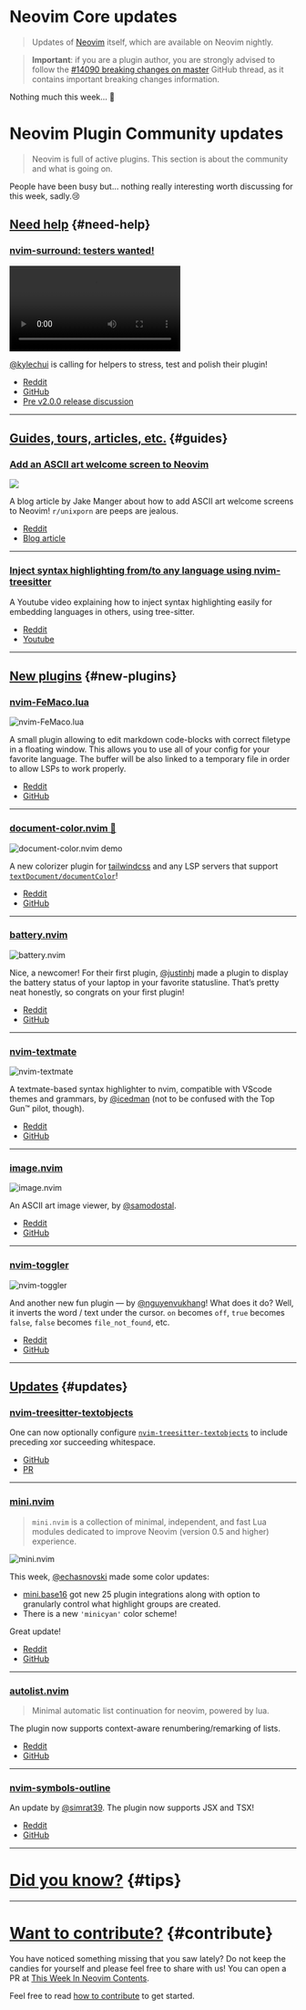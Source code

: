 # Neovim Core updates

> Updates of [Neovim](https://neovim.org) itself, which are available on Neovim nightly.

> **Important**: if you are a plugin author, you are strongly advised to follow the
> [#14090 breaking changes on master](https://github.com/neovim/neovim/issues/14090) GitHub thread, as it contains
> important breaking changes information.

Nothing much this week… 🤷

# Neovim Plugin Community updates

> Neovim is full of active plugins. This section is about the community and what is going on.

People have been busy but… nothing really interesting worth discussing for this week, sadly.😢

## [Need help](#need-help) {#need-help}

<h3 id="help-nvim-surround">
  <a href="#help-nvim-surround">
    <span class="icon-text">
      <span class="icon">
        <i class="fa-solid fa-handshake-angle"></i>
      </span>
      <span>nvim-surround: testers wanted!</span>
    </span>
  </a>
</h3>

<video controls>
  <source
    src="https://user-images.githubusercontent.com/48545987/178679494-c7d58bdd-d8ca-4802-a01c-a9444b8b882f.mp4"
  >
</video>

[@kylechui] is calling for helpers to stress, test and polish their plugin!

- [Reddit](https://www.reddit.com/r/neovim/comments/wpj2po/nvimsurround_testers_wanted/)
- [GitHub](https://github.com/kylechui/nvim-surround)
- [Pre v2.0.0 release discussion](https://github.com/kylechui/nvim-surround/discussions/141)

---

## [Guides, tours, articles, etc.](#guides) {#guides}

<h3 id="guide-ascii-welcome-screen">
  <a href="#guide-ascii-welcome-screen">
    <span class="icon-text">
      <span class="icon">
        <i class="fa-solid fa-book"></i>
      </span>
      <span>Add an ASCII art welcome screen to Neovim</span>
    </span>
  </a>
</h3>

![](https://user-images.githubusercontent.com/506592/184591043-d0821ae2-5bb8-4bcd-ac18-474cb41f2283.gif)

A blog article by Jake Manger about how to add ASCII art welcome screens to Neovim! `r/unixporn` are peeps are jealous.

- [Reddit](https://www.reddit.com/r/neovim/comments/wossms/i_made_a_guide_on_how_to_add_an_ascii_art_welcome/)
- [Blog article](https://betterprogramming.pub/how-to-show-an-ascii-art-welcome-screen-at-the-top-of-the-vim-terminal-b8787f6ea9f4?sk=2da30eea0be93e36af652fdad0656efe&gi=e14a8b9b4f4f)

---

<h3 id="guide-inject-syntax-highlighting-treesitter">
  <a href="#guide-inject-syntax-highlighting-treesitter">
    <span class="icon-text">
      <span class="icon">
        <i class="fa-solid fa-book"></i>
      </span>
      <span>Inject syntax highlighting from/to any language using nvim-treesitter</span>
    </span>
  </a>
</h3>

A Youtube video explaining how to inject syntax highlighting easily for embedding languages in others, using
tree-sitter.

- [Reddit](https://www.reddit.com/r/neovim/comments/wq4jr4/inject_syntax_highlighting_from_a_different/)
- [Youtube](https://www.youtube.com/watch?v=NdVK9JvRZe4)

---

## [New plugins](#new-plugins) {#new-plugins}

<h3 id="nvim-FeMaco.lua">
  <a href="nvim-FeMaco.lua">
    <span class="icon-text">
      <span class="icon">
        <i class="fa-solid fa-book"></i>
      </span>
      <span>nvim-FeMaco.lua</span>
    </span>
  </a>
</h3>

![nvim-FeMaco.lua](https://user-images.githubusercontent.com/23341710/182566777-492c5e81-95fc-4443-ae6a-23ba2519960e.png)

A small plugin allowing to edit markdown code-blocks with correct filetype in a floating window. This allows you to use
all of your config for your favorite language. The buffer will be also linked to a temporary file in order to allow LSPs
to work properly.

- [Reddit](https://www.reddit.com/r/neovim/comments/wfut6c/introducing_femaco_catalyze_your_fenced_markdown/)
- [GitHub](https://github.com/AckslD/nvim-FeMaco.lua/)

---

<h3 id="new-document-color.nvim">
  <a href="#new-document-color.nvim">
    <span class="icon-text">
      <span class="icon">
        <i class="fa-solid fa-book"></i>
      </span>
      <span>document-color.nvim 🌈</span>
    </span>
  </a>
</h3>

![document-color.nvim demo](https://user-images.githubusercontent.com/40532058/184640748-8e71ad1e-c300-4040-b4f2-8a5bba3e9588.gif)

A new colorizer plugin for [tailwindcss](https://github.com/neovim/nvim-lspconfig/blob/master/doc/server_configurations.md#tailwindcss)
and any LSP servers that support [`textDocument/documentColor`](https://microsoft.github.io/language-server-protocol/specifications/lsp/3.17/specification/#textDocument_documentColor)!

- [Reddit](https://www.reddit.com/r/neovim/comments/woyyrz/documentcolornvim_lspbased_colorizer_for_neovim/)
- [GitHub](https://github.com/mrshmllow/document-color.nvim)

---

<h3 id="new-battery.nvim">
  <a href="#new-battery.nvim">
    <span class="icon-text">
      <span class="icon">
        <i class="fa-solid fa-book"></i>
      </span>
      <span>battery.nvim</span>
    </span>
  </a>
</h3>

![battery.nvim](https://user-images.githubusercontent.com/506592/185641622-5166c141-2867-44a1-8c24-44b0e0403561.png)

Nice, a newcomer! For their first plugin, [@justinhj] made a plugin to display the battery status of your laptop in your
favorite statusline. That’s pretty neat honestly, so congrats on your first plugin!

- [Reddit](https://www.reddit.com/r/neovim/comments/wrb34c/batterynvim_customizable_battery_info_in_your/)
- [GitHub](https://github.com/justinhj/battery.nvim)

---

<h3 id="new-nvim-textmate">
  <a href="#new-nvim-textmate">
    <span class="icon-text">
      <span class="icon">
        <i class="fa-solid fa-book"></i>
      </span>
      <span>nvim-textmate</span>
    </span>
  </a>
</h3>

![nvim-textmate](https://raw.githubusercontent.com/icedman/nvim-textmate/main/screenshots/Screenshot%20from%202022-08-18%2010-15-03.png)

A textmate-based syntax highlighter to nvim, compatible with VScode themes and grammars, by [@icedman] (not to be
confused with the Top Gun™ pilot, though).

- [Reddit](https://www.reddit.com/r/neovim/comments/wr7wyu/syntax_highlighting_with_textmatevscode_grammars/)
- [GitHub](https://github.com/icedman/nvim-textmate)

---

<h3 id="new-image.nvim">
  <a href="#new-image.nvim">
    <span class="icon-text">
      <span class="icon">
        <i class="fa-solid fa-book"></i>
      </span>
      <span>image.nvim</span>
    </span>
  </a>
</h3>

![image.nvim](https://user-images.githubusercontent.com/506592/185643732-61699305-8ebb-41db-8a31-bcbfb090877a.gif)

An ASCII art image viewer, by [@samodostal].

- [Reddit](https://www.reddit.com/r/neovim/comments/wq48r4/introducing_imagenvim_image_viewer_as_ascii_art/)
- [GitHub](https://github.com/samodostal/image.nvim)

---

<h3 id="new-nvim-toggler">
  <a href="#new-nvim-toggler">
    <span class="icon-text">
      <span class="icon">
        <i class="fa-solid fa-book"></i>
      </span>
      <span>nvim-toggler</span>
    </span>
  </a>
</h3>

![nvim-toggler](https://user-images.githubusercontent.com/506592/185644428-c1f1d273-a003-4f80-a8be-9c3992b7953d.gif)

And another new fun plugin — by [@nguyenvukhang]! What does it do? Well, it inverts the word / text under the cursor.
`on` becomes `off`, `true` becomes `false`, `false` becomes `file_not_found`, etc.

- [Reddit](https://www.reddit.com/r/neovim/comments/wpywpn/nvimtoggler_invert_words_with_two_keystrokes/)
- [GitHub](https://github.com/nguyenvukhang/nvim-toggler)

---

## [Updates](#updates) {#updates}

<h3 id="update-nvim-treesitter-textobjects">
  <a href="update-nvim-treesitter-textobjects">
    <span class="icon-text">
      <span class="icon">
        <i class="fa-solid fa-book"></i>
      </span>
      <span>nvim-treesitter-textobjects</span>
    </span>
  </a>
</h3>

One can now optionally configure [`nvim-treesitter-textobjects`](https://github.com/nvim-treesitter/nvim-treesitter-textobjects/) to include preceding xor succeeding whitespace.

- [GitHub](https://github.com/nvim-treesitter/nvim-treesitter-textobjects/)
- [PR](https://github.com/nvim-treesitter/nvim-treesitter-textobjects/pull/235)

---

<h3 id="update-mini.nvim">
  <a href="update-mini.nvim">
    <span class="icon-text">
      <span class="icon">
        <i class="fa-solid fa-book"></i>
      </span>
      <span>mini.nvim</span>
    </span>
  </a>
</h3>

> `mini.nvim` is a collection of minimal, independent, and fast Lua modules dedicated to improve Neovim (version 0.5 and
> higher) experience.

![mini.nvim](https://user-images.githubusercontent.com/506592/185640433-500443a8-f1dc-4e9a-a960-2209a3c7a394.png)

This week, [@echasnovski] made some color updates:

- [mini.base16](https://github.com/echasnovski/mini.nvim#minibase16) got new 25 plugin integrations along with option to
  granularly control what highlight groups are created.
- There is a new `'minicyan'` color scheme!

Great update!

- [Reddit](https://www.reddit.com/r/neovim/comments/wsboke/mininvim_color_updates_25_new_plugin_integrations/)
- [GitHub](https://github.com/echasnovski/mini.nvim)

---

<h3 id="update-autolist.nvim">
  <a href="update-autolist.nvim">
    <span class="icon-text">
      <span class="icon">
        <i class="fa-solid fa-book"></i>
      </span>
      <span>autolist.nvim</span>
    </span>
  </a>
</h3>

> Minimal automatic list continuation for neovim, powered by lua.

The plugin now supports context-aware renumbering/remarking of lists.

- [Reddit](https://www.reddit.com/r/neovim/comments/wsa8k7/autolistnvim_now_supports_contextaware/)
- [GitHub](https://github.com/gaoDean/autolist.nvim)

---

<h3 id="update-nvim-symbols-outline.nvim">
  <a href="update-nvim-symbols-outline.nvim">
    <span class="icon-text">
      <span class="icon">
        <i class="fa-solid fa-book"></i>
      </span>
      <span>nvim-symbols-outline</span>
    </span>
  </a>
</h3>

An update by [@simrat39]. The plugin now supports JSX and TSX!

- [Reddit](https://www.reddit.com/r/neovim/comments/wpd2sz/symbolsoutlinenvim_jsxtsx_support/)
- [GitHub](https://github.com/simrat39/symbols-outline.nvim)

---

# [Did you know?](#tips) {#tips}

---

# [Want to contribute?](#contribute) {#contribute}

You have noticed something missing that you saw lately? Do not keep the candies for yourself and please feel free to
share with us! You can open a PR at [This Week In Neovim Contents](https://github.com/phaazon/this-week-in-neovim-contents).

Feel free to read [how to contribute](https://github.com/phaazon/this-week-in-neovim-contents#how-to-contribute)
to get started.

[@echasnovski]: https://github.com/echasnovski
[@justinhj]: https://github.com/justinhj
[@icedman]: https://github.com/icedman/nvim-textmate
[@samodostal]: https://github.com/samodostal/image.nvim
[@nguyenvukhang]: https://github.com/nguyenvukhang
[@kylechui]: https://github.com/kylechui/nvim-surround
[@simrat39]: https://github.com/simrat39

